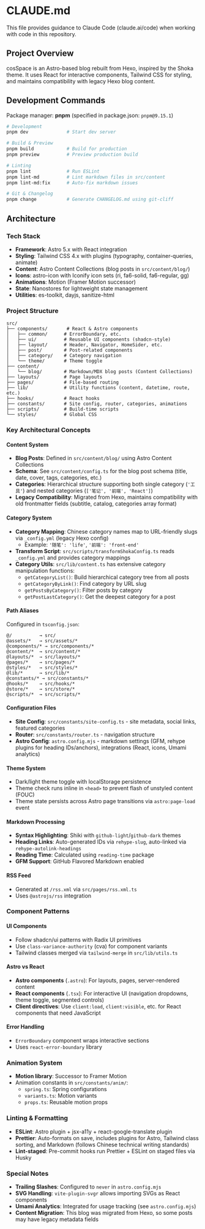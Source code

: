 # CLAUDE.md

This file provides guidance to Claude Code (claude.ai/code) when working with code in this repository.

## Project Overview

cosSpace is an Astro-based blog rebuilt from Hexo, inspired by the Shoka theme. It uses React for interactive components, Tailwind CSS for styling, and maintains compatibility with legacy Hexo blog content.

## Development Commands

Package manager: **pnpm** (specified in package.json: `pnpm@9.15.1`)

```bash
# Development
pnpm dev              # Start dev server

# Build & Preview
pnpm build            # Build for production
pnpm preview          # Preview production build

# Linting
pnpm lint             # Run ESLint
pnpm lint-md          # Lint markdown files in src/content
pnpm lint-md:fix      # Auto-fix markdown issues

# Git & Changelog
pnpm change           # Generate CHANGELOG.md using git-cliff
```

## Architecture

### Tech Stack

- **Framework**: Astro 5.x with React integration
- **Styling**: Tailwind CSS 4.x with plugins (typography, container-queries, animate)
- **Content**: Astro Content Collections (blog posts in `src/content/blog/`)
- **Icons**: astro-icon with Iconify icon sets (ri, fa6-solid, fa6-regular, gg)
- **Animations**: Motion (Framer Motion successor)
- **State**: Nanostores for lightweight state management
- **Utilities**: es-toolkit, dayjs, sanitize-html

### Project Structure

```plain
src/
├── components/       # React & Astro components
│   ├── common/      # ErrorBoundary, etc.
│   ├── ui/          # Reusable UI components (shadcn-style)
│   ├── layout/      # Header, Navigator, HomeSider, etc.
│   ├── post/        # Post-related components
│   ├── category/    # Category navigation
│   └── theme/       # Theme toggle
├── content/
│   └── blog/        # Markdown/MDX blog posts (Content Collections)
├── layouts/         # Page layouts
├── pages/           # File-based routing
├── lib/             # Utility functions (content, datetime, route, etc.)
├── hooks/           # React hooks
├── constants/       # Site config, router, categories, animations
├── scripts/         # Build-time scripts
└── styles/          # Global CSS
```

### Key Architectural Concepts

#### Content System

- **Blog Posts**: Defined in `src/content/blog/` using Astro Content Collections
- **Schema**: See `src/content/config.ts` for the blog post schema (title, date, cover, tags, categories, etc.)
- **Categories**: Hierarchical structure supporting both single category (`'工具'`) and nested categories (`['笔记', '前端', 'React']`)
- **Legacy Compatibility**: Migrated from Hexo, maintains compatibility with old frontmatter fields (subtitle, catalog, categories array format)

#### Category System

- **Category Mapping**: Chinese category names map to URL-friendly slugs via `_config.yml` (legacy Hexo config)
  - Example: `'随笔': 'life'`, `'前端': 'front-end'`
- **Transform Script**: `src/scripts/transformShokaConfig.ts` reads `_config.yml` and provides category mappings
- **Category Utils**: `src/lib/content.ts` has extensive category manipulation functions:
  - `getCategoryList()`: Build hierarchical category tree from all posts
  - `getCategoryByLink()`: Find category by URL slug
  - `getPostsByCategory()`: Filter posts by category
  - `getPostLastCategory()`: Get the deepest category for a post

#### Path Aliases

Configured in `tsconfig.json`:

```plain
@/          → src/
@assets/*   → src/assets/*
@components/* → src/components/*
@content/*  → src/content/*
@layouts/*  → src/layouts/*
@pages/*    → src/pages/*
@styles/*   → src/styles/*
@lib/*      → src/lib/*
@constants/* → src/constants/*
@hooks/*    → src/hooks/*
@store/*    → src/store/*
@scripts/*  → src/scripts/*
```

#### Configuration Files

- **Site Config**: `src/constants/site-config.ts` - site metadata, social links, featured categories
- **Router**: `src/constants/router.ts` - navigation structure
- **Astro Config**: `astro.config.mjs` - markdown settings (GFM, rehype plugins for heading IDs/anchors), integrations (React, icons, Umami analytics)

#### Theme System

- Dark/light theme toggle with localStorage persistence
- Theme check runs inline in `<head>` to prevent flash of unstyled content (FOUC)
- Theme state persists across Astro page transitions via `astro:page-load` event

#### Markdown Processing

- **Syntax Highlighting**: Shiki with `github-light`/`github-dark` themes
- **Heading Links**: Auto-generated IDs via `rehype-slug`, auto-linked via `rehype-autolink-headings`
- **Reading Time**: Calculated using `reading-time` package
- **GFM Support**: GitHub Flavored Markdown enabled

#### RSS Feed

- Generated at `/rss.xml` via `src/pages/rss.xml.ts`
- Uses `@astrojs/rss` integration

### Component Patterns

#### UI Components

- Follow shadcn/ui patterns with Radix UI primitives
- Use `class-variance-authority` (cva) for component variants
- Tailwind classes merged via `tailwind-merge` in `src/lib/utils.ts`

#### Astro vs React

- **Astro components** (`.astro`): For layouts, pages, server-rendered content
- **React components** (`.tsx`): For interactive UI (navigation dropdowns, theme toggle, segmented controls)
- **Client directives**: Use `client:load`, `client:visible`, etc. for React components that need JavaScript

#### Error Handling

- `ErrorBoundary` component wraps interactive sections
- Uses `react-error-boundary` library

### Animation System

- **Motion library**: Successor to Framer Motion
- Animation constants in `src/constants/anim/`:
  - `spring.ts`: Spring configurations
  - `variants.ts`: Motion variants
  - `props.ts`: Reusable motion props

### Linting & Formatting

- **ESLint**: Astro plugin + jsx-a11y + react-google-translate plugin
- **Prettier**: Auto-formats on save, includes plugins for Astro, Tailwind class sorting, and Markdown (follows Chinese technical writing standards)
- **Lint-staged**: Pre-commit hooks run Prettier + ESLint on staged files via Husky

### Special Notes

- **Trailing Slashes**: Configured to `never` in `astro.config.mjs`
- **SVG Handling**: `vite-plugin-svgr` allows importing SVGs as React components
- **Umami Analytics**: Integrated for usage tracking (see `astro.config.mjs`)
- **Content Migration**: This blog was migrated from Hexo, so some posts may have legacy metadata fields
